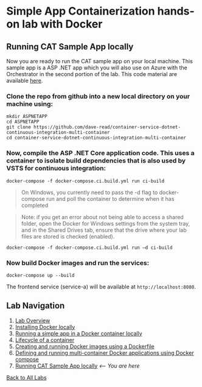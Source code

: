 # Simple App Containerization hands-on lab with Docker 
## Running CAT Sample App locally

Now you are ready to run the CAT sample app on your local machine. This sample app is a ASP .NET app which you will also use on Azure with the Orchestrator in the second portion of the lab. This code material are available [here](https://github.com/dave-read/container-service-dotnet-continuous-integration-multi-container). 

### Clone the repo from github into a new local directory on your machine using: 
```
mkdir ASPNETAPP
cd ASPNETAPP  
git clone https://github.com/dave-read/container-service-dotnet-continuous-integration-multi-container 
cd container-service-dotnet-continuous-integration-multi-container
```

### Now, compile the ASP .NET Core application code. This uses a container to isolate build dependencies that is also used by VSTS for continuous integration:
```
docker-compose -f docker-compose.ci.build.yml run ci-build
```
> On Windows, you currently need to pass the -d flag to docker-compose run and poll the container to determine when it has completed

> Note: if you get an error about not being able to access a shared folder, open the Docker for Windows settings from the system tray, and in the Shared Drives tab, ensure that the drive where your lab files are stored is checked (enabled).

```
docker-compose -f docker-compose.ci.build.yml run –d ci-build
```

### Now build Docker images and run the services:
```
docker-compose up --build
```

The frontend service (service-a) will be available at `http://localhost:8080`.


## Lab Navigation
1. [Lab Overview](./index.html)
1. [Installing Docker locally](./step01.html)
1. [Running a simple app in a Docker container locally](./step02.html)
1. [Lifecycle of a container](./step03.html)
1. [Creating and running Docker images using a Dockerfile](./step04.html)
1. [Defining and running multi-container Docker applications using Docker compose](./step05.html)
1. [Running CAT Sample App locally](./step06.html) *<-- You are here*

[Back to All Labs](../../index.html)
